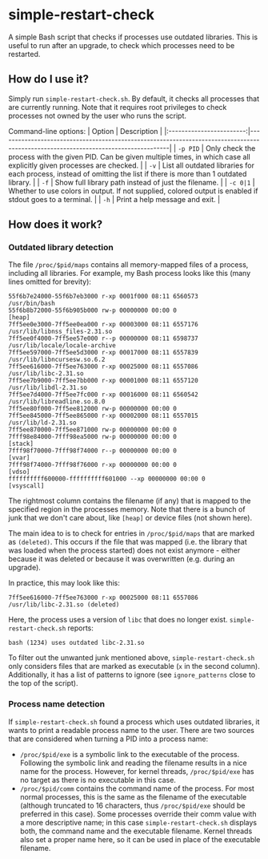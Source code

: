 # simple-restart-check

A simple Bash script that checks if processes use outdated libraries. This is
useful to run after an upgrade, to check which processes need to be restarted.

## How do I use it?

Simply run `simple-restart-check.sh`. By default, it checks all processes that
are currently running. Note that it requires root privileges to check processes
not owned by the user who runs the script.

Command-line options:
| Option                   | Description                                                                                                                       |
|:------------------------:|-----------------------------------------------------------------------------------------------------------------------------------|
| <code>-p&nbsp;PID</code> | Only check the process with the given PID. Can be given multiple times, in which case all explicitly given processes are checked. |
| `-v`                     | List all outdated libraries for each process, instead of omitting the list if there is more than 1 outdated library.              |
| `-f`                     | Show full library path instead of just the filename.                                                                              |
| <code>-c&nbsp;0&#124;1</code> | Whether to use colors in output. If not supplied, colored output is enabled if stdout goes to a terminal.                    |
| `-h`                     | Print a help message and exit.                                                                                                    |

## How does it work?

### Outdated library detection

The file `/proc/$pid/maps` contains all memory-mapped files of a process,
including all libraries. For example, my Bash process looks like this (many
lines omitted for brevity):
```
55f6b7e24000-55f6b7eb3000 r-xp 0001f000 08:11 6560573            /usr/bin/bash
55f6b8b72000-55f6b905b000 rw-p 00000000 00:00 0                  [heap]
7ff5ee0e3000-7ff5ee0ea000 r-xp 00003000 08:11 6557176            /usr/lib/libnss_files-2.31.so
7ff5ee0f4000-7ff5ee57e000 r--p 00000000 08:11 6598737            /usr/lib/locale/locale-archive
7ff5ee597000-7ff5ee5d3000 r-xp 00017000 08:11 6557839            /usr/lib/libncursesw.so.6.2
7ff5ee616000-7ff5ee763000 r-xp 00025000 08:11 6557086            /usr/lib/libc-2.31.so
7ff5ee7b9000-7ff5ee7bb000 r-xp 00001000 08:11 6557120            /usr/lib/libdl-2.31.so
7ff5ee7d4000-7ff5ee7fc000 r-xp 00016000 08:11 6560542            /usr/lib/libreadline.so.8.0
7ff5ee80f000-7ff5ee812000 rw-p 00000000 00:00 0
7ff5ee845000-7ff5ee865000 r-xp 00002000 08:11 6557015            /usr/lib/ld-2.31.so
7ff5ee870000-7ff5ee871000 rw-p 00000000 00:00 0
7fff98e84000-7fff98ea5000 rw-p 00000000 00:00 0                  [stack]
7fff98f70000-7fff98f74000 r--p 00000000 00:00 0                  [vvar]
7fff98f74000-7fff98f76000 r-xp 00000000 00:00 0                  [vdso]
ffffffffff600000-ffffffffff601000 --xp 00000000 00:00 0          [vsyscall]
```

The rightmost column contains the filename (if any) that is mapped to the
specified region in the processes memory. Note that there is a bunch of junk
that we don't care about, like `[heap]` or device files (not shown here).

The main idea to is to check for entries in `/proc/$pid/maps` that are marked
as `(deleted)`. This occurs if the file that was mapped (i.e. the library that
was loaded when the process started) does not exist anymore - either because it
was deleted or because it was overwritten (e.g. during an upgrade).

In practice, this may look like this:
```
7ff5ee616000-7ff5ee763000 r-xp 00025000 08:11 6557086            /usr/lib/libc-2.31.so (deleted)
```
Here, the process uses a version of `libc` that does no longer exist.
`simple-restart-check.sh` reports:
```
bash (1234) uses outdated libc-2.31.so
```
To filter out the unwanted junk mentioned above, `simple-restart-check.sh` only
considers files that are marked as executable (`x` in the second column).
Additionally, it has a list of patterns to ignore (see `ignore_patterns` close
to the top of the script).

### Process name detection

If `simple-restart-check.sh` found a process which uses outdated libraries, it
wants to print a readable process name to the user. There are two sources that
are considered when turning a PID into a process name:
* `/proc/$pid/exe` is a symbolic link to the executable of the process.
  Following the symbolic link and reading the filename results in a nice name
  for the process. However, for kernel threads, `/proc/$pid/exe` has no target
  as there is no executable in this case.
* `/proc/$pid/comm` contains the command name of the process. For most normal
  processes, this is the same as the filename of the executable (although
  truncated to 16 characters, thus `/proc/$pid/exe` should be preferred in this
  case). Some processes override their comm value with a more descriptive name;
  in this case `simple-restart-check.sh` displays both, the command name and the
  executable filename. Kernel threads also set a proper name here, so it can be
  used in place of the executable filename.
